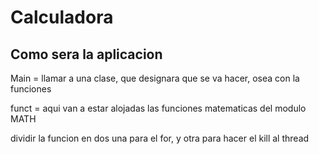# Calculadora

## Como sera la aplicacion

Main = llamar a una clase, que designara que se va hacer, osea con la funciones

funct = aqui van a estar alojadas las funciones matematicas del modulo MATH 

dividir la funcion en dos una para el for, y otra para hacer el kill al thread